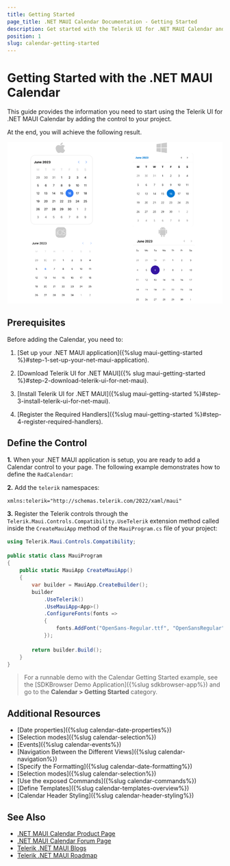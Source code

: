 ```yaml
---
title: Getting Started
page_title: .NET MAUI Calendar Documentation - Getting Started
description: Get started with the Telerik UI for .NET MAUI Calendar and add the control to your .NET MAUI project.
position: 1
slug: calendar-getting-started
---
```


# Getting Started with the .NET MAUI Calendar

This guide provides the information you need to start using the Telerik UI for .NET MAUI Calendar by adding the control to your project.

At the end, you will achieve the following result.

![.NET MAUI Calendar Getting Started](images/calendar-getting-started.png)

## Prerequisites

Before adding the Calendar, you need to:

1. [Set up your .NET MAUI application]({%slug maui-getting-started %}#step-1-set-up-your-net-maui-application).

1. [Download Telerik UI for .NET MAUI]({% slug maui-getting-started %}#step-2-download-telerik-ui-for-net-maui).

1. [Install Telerik UI for .NET MAUI]({%slug maui-getting-started %}#step-3-install-telerik-ui-for-net-maui).

1. [Register the Required Handlers]({%slug maui-getting-started %}#step-4-register-required-handlers).

## Define the Control

**1.** When your .NET MAUI application is setup, you are ready to add a Calendar control to your page. The following example demonstrates how to define the `RadCalendar`:

<snippet id='calendar-getting-started-xaml'/>
<snippet id='calendar-gettingstarted-csharp'/>

**2.** Add the `telerik` namespaces:

```XAML
xmlns:telerik="http://schemas.telerik.com/2022/xaml/maui"
```

**3.** Register the Telerik controls through the `Telerik.Maui.Controls.Compatibility.UseTelerik` extension method called inside the `CreateMauiApp` method of the `MauiProgram.cs` file of your project:

```C#
using Telerik.Maui.Controls.Compatibility;

public static class MauiProgram
{
	public static MauiApp CreateMauiApp()
	{
		var builder = MauiApp.CreateBuilder();
		builder
			.UseTelerik()
			.UseMauiApp<App>()
			.ConfigureFonts(fonts =>
			{
				fonts.AddFont("OpenSans-Regular.ttf", "OpenSansRegular");
			});

		return builder.Build();
	}
}           
```

> For a runnable demo with the Calendar Getting Started example, see the [SDKBrowser Demo Application]({%slug sdkbrowser-app%}) and go to the **Calendar > Getting Started** category.

## Additional Resources

- [Date properties]({%slug calendar-date-properties%})
- [Selection modes]({%slug calendar-selection%}) 
- [Events]({%slug calendar-events%})
- [Navigation Between the Different Views]({%slug calendar-navigation%})
- [Specify the Formatting]({%slug calendar-date-formatting%})
- [Selection modes]({%slug calendar-selection%})
- [Use the exposed Commands]({%slug calendar-commands%})
- [Define Templates]({%slug calendar-templates-overview%})
- [Calendar Header Styling]({%slug calendar-header-styling%})

## See Also

- [.NET MAUI Calendar Product Page](https://www.telerik.com/maui-ui/calendar)
- [.NET MAUI Calendar Forum Page](https://www.telerik.com/forums/maui?tagId=2057)
- [Telerik .NET MAUI Blogs](https://www.telerik.com/blogs/mobile-net-maui)
- [Telerik .NET MAUI Roadmap](https://www.telerik.com/support/whats-new/maui-ui/roadmap)

